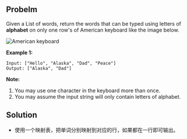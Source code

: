 ## Probelm

Given a List of words, return the words that can be typed using letters of **alphabet** on only one row's of American keyboard like the image below.

![American keyboard](https://leetcode.com/static/images/problemset/keyboard.png)

**Example 1:**

```
Input: ["Hello", "Alaska", "Dad", "Peace"]
Output: ["Alaska", "Dad"]
```



**Note:**

1. You may use one character in the keyboard more than once.
2. You may assume the input string will only contain letters of alphabet.



## Solution

* 使用一个映射表，把单词分别映射到对应的行，如果都在一行即可输出。